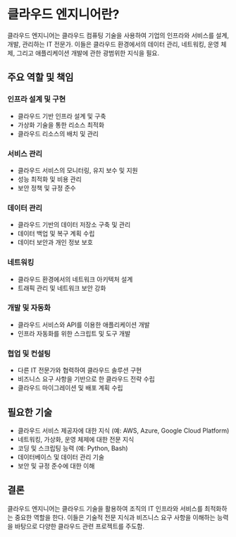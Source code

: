# 클라우드 엔지니어란?

클라우드 엔지니어는 클라우드 컴퓨팅 기술을 사용하여 기업의 인프라와 서비스를 설계, 개발, 관리하는 IT 전문가. 이들은 클라우드 환경에서의 데이터 관리, 네트워킹, 운영 체제, 그리고 애플리케이션 개발에 관한 광범위한 지식을 필요.

## 주요 역할 및 책임

### 인프라 설계 및 구현
- 클라우드 기반 인프라 설계 및 구축
- 가상화 기술을 통한 리소스 최적화
- 클라우드 리소스의 배치 및 관리

### 서비스 관리
- 클라우드 서비스의 모니터링, 유지 보수 및 지원
- 성능 최적화 및 비용 관리
- 보안 정책 및 규정 준수

### 데이터 관리
- 클라우드 기반의 데이터 저장소 구축 및 관리
- 데이터 백업 및 복구 계획 수립
- 데이터 보안과 개인 정보 보호

### 네트워킹
- 클라우드 환경에서의 네트워크 아키텍처 설계
- 트래픽 관리 및 네트워크 보안 강화

### 개발 및 자동화
- 클라우드 서비스와 API를 이용한 애플리케이션 개발
- 인프라 자동화를 위한 스크립트 및 도구 개발

### 협업 및 컨설팅
- 다른 IT 전문가와 협력하여 클라우드 솔루션 구현
- 비즈니스 요구 사항을 기반으로 한 클라우드 전략 수립
- 클라우드 마이그레이션 및 배포 계획 수립

## 필요한 기술

- 클라우드 서비스 제공자에 대한 지식 (예: AWS, Azure, Google Cloud Platform)
- 네트워킹, 가상화, 운영 체제에 대한 전문 지식
- 코딩 및 스크립팅 능력 (예: Python, Bash)
- 데이터베이스 및 데이터 관리 기술
- 보안 및 규정 준수에 대한 이해

## 결론

클라우드 엔지니어는 클라우드 기술을 활용하여 조직의 IT 인프라와 서비스를 최적화하는 중요한 역할을 한다. 이들은 기술적 전문 지식과 비즈니스 요구 사항을 이해하는 능력을 바탕으로 다양한 클라우드 관련 프로젝트를 주도함.

